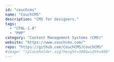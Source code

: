```yaml
---
id: "couchcms"
name: "CouchCMS"
description: "CMS for designers."
tags:
  - "CPAL-1.0"
  - "PHP"
category: "Content Management Systems (CMS)"
website: "https://www.couchcms.com/"
repo: "https://github.com/CouchCMS/CouchCMS"
#image: "/placeholder.svg?height=300&width=400"
---
```


